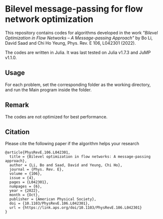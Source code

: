 # Bilevel message-passing for flow network optimization
This repository contains codes for algorithms developed in the work *"Bilevel Optimization in Flow Networks – A Message-passing Approach"* by Bo Li, David Saad and Chi Ho Yeung, Phys. Rev. E 106, L042301 (2022).

The codes are written in Julia. It was last tested on Julia v1.7.3 and JuMP v1.1.0.

## Usage
For each problem, set the corresponding folder as the working directory, and run the Main program inside the folder.

## Remark
The codes are not optimized for best performance.

## Citation
Please cite the following paper if the algorithm helps your research
```
@article{PhysRevE.106.L042301,
  title = {Bilevel optimization in flow networks: A message-passing approach},
  author = {Li, Bo and Saad, David and Yeung, Chi Ho},
  journal = {Phys. Rev. E},
  volume = {106},
  issue = {4},
  pages = {L042301},
  numpages = {6},
  year = {2022},
  month = {Oct},
  publisher = {American Physical Society},
  doi = {10.1103/PhysRevE.106.L042301},
  url = {https://link.aps.org/doi/10.1103/PhysRevE.106.L042301}
}
```
